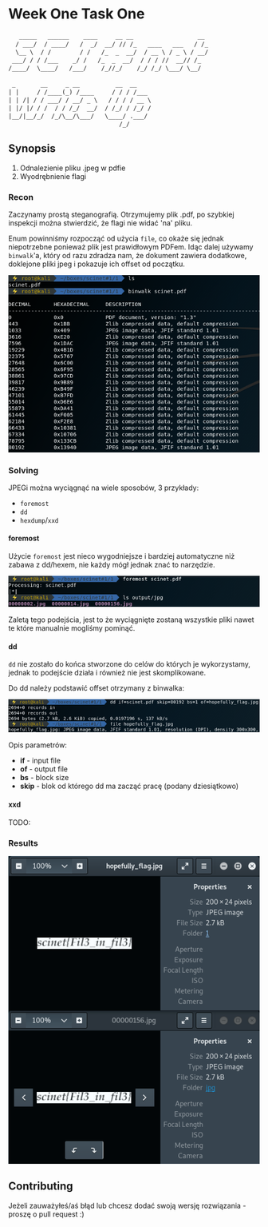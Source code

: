 # Week One Task One

```ascii
   _____   ______    ____     __ __                  __
  / ___/  / ____/   /  _/  __/ // /_   ____   ___   / /_
  \__ \  / /        / /   /_  _  __/  / __ \ / _ \ / __/
 ___/ / / /___    _/ /   /_  _  __/  / / / //  __// /_
/____/  \____/   /___/    /_//_/    /_/ /_/ \___/ \__/

 _       __     _ __          __  __
| |     / /____(_) /____     / / / /___
| | /| / / ___/ / __/ _ \   / / / / __ \
| |/ |/ / /  / / /_/  __/  / /_/ / /_/ /
|__/|__/_/  /_/\__/\___/   \____/ .___/
                               /_/
```

## **Synopsis**

1. Odnalezienie pliku .jpeg w pdfie
2. Wyodrębnienie flagi

### **Recon**

Zaczynamy prostą steganografią. Otrzymujemy plik .pdf, po szybkiej inspekcji można stwierdzić, że flagi nie widać 'na' pliku.

Enum powinniśmy rozpocząć od użycia `file`, co okaże się jednak niepotrzebne ponieważ plik jest prawidłowym PDFem. Idąc dalej używamy `binwalk`'a, który od razu zdradza nam, że dokument zawiera dodatkowe, doklejone pliki jpeg i pokazuje ich offset od początku.

![foremost](./img/binwalk.png "binwalk")

### **Solving**

JPEGi można wyciągnąć na wiele sposobów, 3 przykłady:

- `foremost`
- `dd`
- `hexdump`/`xxd`

#### foremost

Użycie `foremost` jest nieco wygodniejsze i bardziej automatyczne niż zabawa z dd/hexem, nie każdy mógł jednak znać to narzędzie.

![foremost](./img/foremost.png "foremost")

Zaletą tego podejścia, jest to że wyciągnięte zostaną wszystkie pliki nawet te które manualnie mogliśmy pominąć.

#### dd

`dd` nie zostało do końca stworzone do celów do których je wykorzystamy, jednak to podejście działa i również nie jest skomplikowane.

Do dd należy podstawić offset otrzymany z binwalka:

![dd](./img/dd.png "dd")

Opis parametrów:

- **if** - input file
- **of** - output file
- **bs** - block size
- **skip** - blok od którego dd ma zacząć pracę (podany dziesiątkowo)

#### xxd

TODO:

### **Results**

![flags](./img/flags.png "flags")

## **Contributing**

Jeżeli zauważyłeś/aś błąd lub chcesz dodać swoją wersję rozwiązania - proszę o pull request :)
